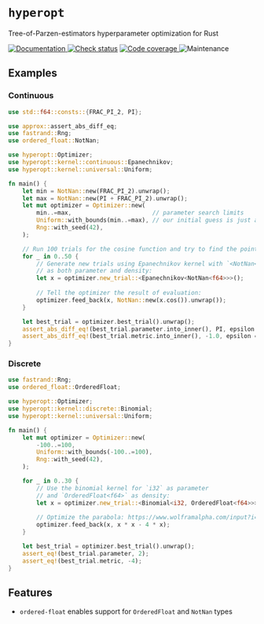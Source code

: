 # `hyperopt`

Tree-of-Parzen-estimators hyperparameter optimization for Rust

[![Documentation](https://img.shields.io/docsrs/hyperopt?style=for-the-badge)
](https://docs.rs/hyperopt)
[![Check status](https://img.shields.io/github/actions/workflow/status/eigenein/rust-hyperopt/check.yaml?style=for-the-badge)]((https://github.com/eigenein/rust-hyperopt/actions/workflows/check.yaml))
[![Code coverage](https://img.shields.io/codecov/c/github/eigenein/rust-hyperopt?style=for-the-badge)
](https://app.codecov.io/gh/eigenein/rust-hyperopt)
![Maintenance](https://img.shields.io/maintenance/yes/2024?style=for-the-badge)

## Examples

### Continuous

```rust
use std::f64::consts::{FRAC_PI_2, PI};

use approx::assert_abs_diff_eq;
use fastrand::Rng;
use ordered_float::NotNan;

use hyperopt::Optimizer;
use hyperopt::kernel::continuous::Epanechnikov;
use hyperopt::kernel::universal::Uniform;

fn main() {
    let min = NotNan::new(FRAC_PI_2).unwrap();
    let max = NotNan::new(PI + FRAC_PI_2).unwrap();
    let mut optimizer = Optimizer::new(
        min..=max,                       // parameter search limits
        Uniform::with_bounds(min..=max), // our initial guess is just as bad
        Rng::with_seed(42),
    );

    // Run 100 trials for the cosine function and try to find the point `(π, -1)`:
    for _ in 0..50 {
        // Generate new trials using Epanechnikov kernel with `<NotNan<f64>>`
        // as both parameter and density:
        let x = optimizer.new_trial::<Epanechnikov<NotNan<f64>>>();
        
        // Tell the optimizer the result of evaluation:
        optimizer.feed_back(x, NotNan::new(x.cos()).unwrap());
    }

    let best_trial = optimizer.best_trial().unwrap();
    assert_abs_diff_eq!(best_trial.parameter.into_inner(), PI, epsilon = 0.02);
    assert_abs_diff_eq!(best_trial.metric.into_inner(), -1.0, epsilon = 0.01);
}
```

### Discrete

```rust
use fastrand::Rng;
use ordered_float::OrderedFloat;

use hyperopt::Optimizer;
use hyperopt::kernel::discrete::Binomial;
use hyperopt::kernel::universal::Uniform;

fn main() {
    let mut optimizer = Optimizer::new(
        -100..=100,
        Uniform::with_bounds(-100..=100),
        Rng::with_seed(42),
    );

    for _ in 0..30 {
        // Use the binomial kernel for `i32` as parameter
        // and `OrderedFloat<f64>` as density:
        let x = optimizer.new_trial::<Binomial<i32, OrderedFloat<f64>>>();
        
        // Optimize the parabola: https://www.wolframalpha.com/input?i=x%5E2+-+4x
        optimizer.feed_back(x, x * x - 4 * x);
    }

    let best_trial = optimizer.best_trial().unwrap();
    assert_eq!(best_trial.parameter, 2);
    assert_eq!(best_trial.metric, -4);
}
```

## Features

- `ordered-float` enables support for `OrderedFloat` and `NotNan` types
